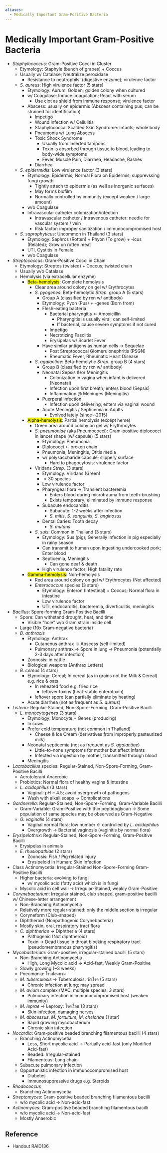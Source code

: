 ```yaml
---
aliases:
  - Medically Important Gram-Positive Bacteria
---
```


# Medically Important Gram-Positive Bacteria

- *Staphylococcus*: Gram-Positive Cocci in Cluster
	- Etymology: Staphyle (bunch of grapes) + Coccus
	- Usually w/ Catalase; Neutralize peroxidase
		- Resistance to neutrophils' (digestive enzyme); virulence factor
	- *S. aureus*: High virulence factor (5 stars)
		- Etymology: Aurum: Golden; golden colony when cultured
		- w/ Coagulase: Induce coagulation; React with serum
			- Use clot as shield from immune response; virulence factor
		- Abscess: usually on epidermis (Abscess containing pus; can be strained for identification)
			- Impetigo
			- Wound Infection w/ Cellulitis
			- Staphylococcal Scalded Skin Syndrome: Infants; whole body
			- Pneumonia w/ Lung Abscess
			- Toxic Shock Syndrome
				- Usually from inserted tampons
				- Toxin is absorbed through tissue to blood, leading to body-wide symptoms
				- Fever, Muscle Pain, Diarrhea, Headache, Rashes
			- Diarrhea
	- *S. epidermidis*: Low virulence factor (3 stars)
		- Etymology: Epidermis; Normal Flora on Epidermis; supprevssing fungi growth
			- Tightly attach to epidermis (as well as inorganic surfaces)
			- May forms biofilm
			- Normally controlled by immunity (except weaken / large amount)
		- w/o Coagulase
		- Intravascular catheter colonization/infection
			- Intravascular catheter / Intravenous catheter: needle for vascular system / vein
			- Risk factor: improper sanitization / immunocompromised host
	- *S. saprophyticus*: Uncommon in Thailand (3 stars)
		- Etymology: Saphros (Rotten) + Phyon (To grow) + -icus (Related); Grow on rotten meat
		- UTI, Cystitis in Female
		- w/o Coagulase
- *Streptococcus*: Gram-Positive Cocci in Chain
	- Etymology: Streptos (twisted) + Coccus; twisted chain
	- Usually w/o Catalase
	- Hemolysis (via extracellular enzyme)
		- <mark class="hltr-yellow">Beta-hemolysis</mark>: Complete hemolysis
			- Clear area around colony on gel w/ Erythrocytes
			- *S. pyogenes*: Beta-hemolytic *Strep.* group A (5 stars)
				- Group A (classified by rxn w/ antibody)
				- Etymology: Pyon (Pus) + -genes (Born from)
				- Flesh-eating bacteria
					- Bacterial pharyngitis ← Amoxicillin
						- Pharyngitis is usually viral; can self-limited
						- If bacterial, cause severe symptoms if not cured
					- Impetigo
					- Necrotizing Fasciitis
					- Erysipelas w/ Scarlet Fever
				- Have similar antigens as human cells → Sequelae
					- Post Streptococcal Glomerulonephritis (PSGN)
					- Rheumatic Fever, Rheumatic Heart Disease
			- *S. agalactiae*: Beta-hemolytic *Strep.* group B (4 stars)
				- Group B (classified by rxn w/ antibody)
				- Neonatal Sepsis &/or Meningitis
					- Colonization in vagina when infant is delivered (Neonatal)
					- Infection upon first breath; enters blood (Sepsis)
					- Inflammation @ Meninges (Meningitis)
				- Puerperal infection
					- Infection upon delivering; enters via vaginal wound
				- Acute Meningitis / Septicemia in Adults
					- Evolved lately (since ~2015)
		- <mark class="hltr-green">Alpha-hemolysis</mark>: Partial hemolysis (except heme)
			- Green area around colony on gel w/ Erythrocytes
			- *S. pneumoniae* (aka Pneumococci): Gram-positive diplococci in lancet shape (w/ capsule) (5 stars)
				- Etymology: Pneumonia
				- Diplococci ← broken chain
				- Pneumonia, Meningitis, Otitis media
				- w/ polysaccharide capsule; slippery surface
					- Hard to phagocytosis: virulence factor
			- Viridans *Strep.* (3 stars)
				- Etymology: Viridans (Green)
				- $> 30$ species
				- Low virulence factor
				- Pharyngeal flora → Transient bacteremia
					- Enters blood during microtrauma from teeth-brushing
					- Exists temporary; eliminated by immune response
				- Subacute endocarditis
					- Subacute: 1-2 weeks after infection
					- *S. mitis*, *S. sanguinis*, *S. anginosus*
				- Dental Caries: Tooth decay
					- *S. mutans*
			- *S. suis*: Common in Thailand (3 stars)
				- Etymology: Sus (pig); Generally infection in pig especially in rainy season
				- Can transmit to human upon ingesting undercooked pork; Enter blood
				- Septicemia, Meningitis
					- Can gone deaf & death
				- High virulence factor; High fatality rate
		- <mark class="hltr-red">Gamma-hemolysis</mark>: Non-hemolysis
			- Red area around colony on gel w/ Erythrocytes (Not affected)
			- *Enterococcus* species (3 stars)
				- Etymology: Enteron (Intestinal) + Coccus; Normal flora in intestine
				- Low virulence factor
				- UTI, endocarditis, bacteremia, diverticulitis, meningitis
- *Bacillus*: Spore-forming Gram-Positive Bacilli
	- Spore: Can withstand drought, heat, and time
		- Visible "hole" w/o Gram strain inside cell
	- Large (10x Gram-negative bacteria)
	- *B. anthracis*
		- Etymology: Anthrax
			- Cutaneous anthrax → Abscess (self-limited)
			- Pulmonary anthrax → Spore in lung → Pneumonia (potentially 2-3 days after infection)
		- Zoonosis: in cattle  
		- Biological weapons (Anthrax Letters)
	- *B. cereus* (4 stars)
		- Etymology: Cereal; In cereal (as in grains not the Milk & Cereal) e.g. rice & oats
			- In reheated food e.g. fried rice
				- leftover toxins (heat-stable enterotoxin)
			- leftover spore (can partially eliminate by heating)
		- Acute diarrhea (not as frequent as *S. aureus*)
- *Listeria*: Regular-Stained, Non-Spore-Forming, Gram-Positive Bacilli
	- *L. monocytogenes* (3 stars)
		- Etymology: Monocyte + Genes (producing)
		- In cows
		- Prefer cold temperature (not common in Thailand)
			- Cheese & Ice Cream (derivatives from improperly pasteurized milk)
		- Neonatal septicemia (not as frequent as *S. agalactiae*)
			- Little-to-none symptoms for mother but affect infants
			- Infected via ingestion by mother, transmitted through blood
		- Meningitis
- *Lactobacillus* species: Regular-Stained, Non-Spore-Forming, Gram-Positive Bacilli
	- Aerotolerant Anaerobic
	- Probiotics: Normal flora of healthy vagina & intestine
	- *L. acidophilus* (3 stars)
		- Vaginal: pH ~ 4.5; avoid overgrowth of pathogens
		- Wash with alkali soaps → Complications
- *Gardnerella*: Regular-Stained, Non-Spore-Forming, Gram-Variable Bacilli
	- Gram-Variable: Gram-Positive with thin peptidoglycan → Some population of same species may be observed as Gram-Negative
	- *G. vaginalis* (4 stars)
		- Vaginal normal flora; low number ← controlled by *L. acidophilus*
		- Overgrowth → Bacterial vaginosis (vaginitis by normal flora)
- *Erysipelothrix*: Regular-Stained, Non-Spore-Forming, Gram-Positive Bacilli
	- Erysipelas in animals
	- *E. rhusiopathiae* (2 stars)
		- Zoonosis: Fish / Pig related injury
		- Erysipeloid in Human: Skin Infection
- Class Actinomycetia: Irregular-Stained Non-Spore-Forming Gram-Positive Bacilli
	- Higher bacteria: evolving to fungi
		- w/ mycolic acid (fatty acid) which is in fungi
	- Mycolic acid in cell wall → Irregular-Stained, weakly Gram-Positive
- *Corynebacterium*: Irregular stained, club shaped, gram-positive bacilli w/ Chinese-letter arrangement
	- Non-Branching Actinomycetia
	- Relatively more regular-stained: only the middle section is irregular
	- Coryneform (Club-shaped)
	- Diphtheroid (Nonpathogenic Corynebacteria)
	- Mostly skin, oral, respiratory tract flora
	- *C. diphtheriae* → Diphtheria (4 stars)
		- Pathogenic (Not diphtheroid)
		- Toxin → Dead tissue in throat blocking respiratory tract (pseudomembranous pharyngitis)
- *Mycobacterium*: Gram-positive, irregular-stained bacilli (5 stars)
	- Non-Branching Actinomycetia
		- High, Long Mycolic acid → Acid-fast, Weakly Gram-Positive
	- Slowly growing (~3 weeks)
	- Pneumonia: โรคปอดบวม
	- *M. tuberculosis* → Tuberculosis: วัณโรค (5 stars)
		- Chronic infection at lung; may spread
	- *M. avium* complex (MAC; multiple species; 3 stars)
		- Pulmonary infection in immunocompromised host (weaken immunity)
	- *M. leprae* → Leprosy: โรคเรื้อน (3 stars)
		- Skin infection, damaging nerves
	- *M. abscessus*, *M. fortuitum*, *M. chelonae* (1 star)
		- Rapid growing mycobacterium
		- Chronic skin infection
- *Nocardia*: Gram-positive beaded branching filamentous bacilli (4 stars)
	- Branching Actinomycetia
		- Less, Short mycolic acid → Partially acid-fast (only Modified Acid-fast)
		- Beaded: Irregular-stained
		- Filamentous: Long chain
	- Subacute pulmonary infection
	- Opportunistic infection in immunocompromised host
		- Diabetes
		- Immunosuppressive drugs e.g. Steroids
- *Rhodococcus*
	- Branching Actinomycetia
- *Streptomyces*: Gram-positive beaded branching filamentous bacilli
	- w/o mycolic acid → Non-acid-fast
- *Actinomyces*: Gram-positive beaded branching filamentous bacilli
	- w/o mycolic acid → Non-acid-fast
	- Mostly Anaerobic

## Reference

- Handout RAID136
